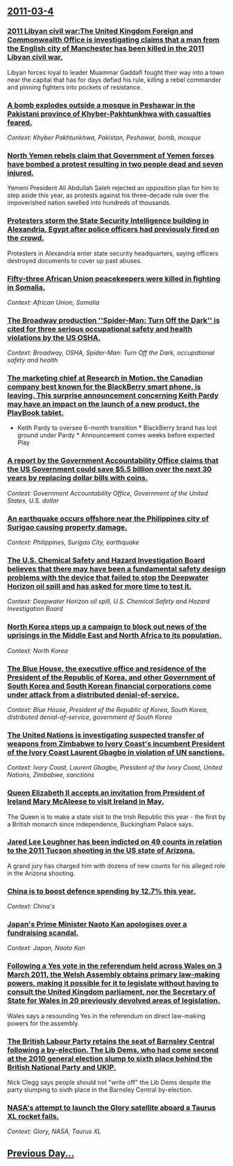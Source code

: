 ## [2011-03-4](/news/2011/03/4/index.md)

### [2011 Libyan civil war:The United Kingdom Foreign and Commonwealth Office is investigating claims that a man from the English city of Manchester has been killed in the 2011 Libyan civil war. ](/news/2011/03/4/2011-libyan-civil-war-pthe-united-kingdom-foreign-and-commonwealth-office-is-investigating-claims-that-a-man-from-the-english-city-of-manche.md)
Libyan forces loyal to leader Muammar Gaddafi fought their way into a town near the capital that has for days defied his rule, killing a rebel commander and pinning fighters into pockets of resistance.

### [A bomb explodes outside a mosque in Peshawar in the Pakistani province of Khyber-Pakhtunkhwa with casualties feared. ](/news/2011/03/4/a-bomb-explodes-outside-a-mosque-in-peshawar-in-the-pakistani-province-of-khyber-pakhtunkhwa-with-casualties-feared.md)
_Context: Khyber Pakhtunkhwa, Pakistan, Peshawar, bomb, mosque_

### [North Yemen rebels claim that Government of Yemen forces have bombed a protest resulting in two people dead and seven injured. ](/news/2011/03/4/north-yemen-rebels-claim-that-government-of-yemen-forces-have-bombed-a-protest-resulting-in-two-people-dead-and-seven-injured.md)
Yemeni President Ali Abdullah Saleh rejected an opposition plan for him to step aside this year, as protests against his three-decade rule over the impoverished nation swelled into hundreds of thousands.

### [Protesters storm the State Security Intelligence building in Alexandria, Egypt after police officers had previously fired on the crowd. ](/news/2011/03/4/protesters-storm-the-state-security-intelligence-building-in-alexandria-egypt-after-police-officers-had-previously-fired-on-the-crowd.md)
Protesters in Alexandria enter state security headquarters, saying officers destroyed documents to cover up past abuses.

### [Fifty-three African Union peacekeepers were killed in fighting in Somalia. ](/news/2011/03/4/fifty-three-african-union-peacekeepers-were-killed-in-fighting-in-somalia.md)
_Context: African Union, Somalia_

### [The Broadway production ''Spider-Man: Turn Off the Dark'' is cited for three serious occupational safety and health violations by the US OSHA. ](/news/2011/03/4/the-broadway-production-spider-man-turn-off-the-dark-is-cited-for-three-serious-occupational-safety-and-health-violations-by-the-us-osh.md)
_Context: Broadway, OSHA, Spider-Man: Turn Off the Dark, occupational safety and health_

### [The marketing chief at Research in Motion, the Canadian company best known for the BlackBerry smart phone, is leaving. This surprise announcement concerning Keith Pardy may have an impact on the launch of a new product, the PlayBook tablet. ](/news/2011/03/4/the-marketing-chief-at-research-in-motion-the-canadian-company-best-known-for-the-blackberry-smart-phone-is-leaving-this-surprise-announc.md)
* Keith Pardy to oversee 6-month transition * BlackBerry brand has lost ground under Pardy * Announcement comes weeks before expected Play

### [A report by the Government Accountability Office claims that the US Government could save $5.5 billion over the next 30 years by replacing dollar bills with coins. ](/news/2011/03/4/a-report-by-the-government-accountability-office-claims-that-the-us-government-could-save-5-5-billion-over-the-next-30-years-by-replacing-d.md)
_Context: Government Accountability Office, Government of the United States, U.S. dollar_

### [An earthquake occurs offshore near the Philippines city of Surigao causing property damage. ](/news/2011/03/4/an-earthquake-occurs-offshore-near-the-philippines-city-of-surigao-causing-property-damage.md)
_Context: Philippines, Surigao City, earthquake_

### [The U.S. Chemical Safety and Hazard Investigation Board believes that there may have been a fundamental safety design problems with the device that failed to stop the Deepwater Horizon oil spill and has asked for more time to test it. ](/news/2011/03/4/the-u-s-chemical-safety-and-hazard-investigation-board-believes-that-there-may-have-been-a-fundamental-safety-design-problems-with-the-devi.md)
_Context: Deepwater Horizon oil spill, U.S. Chemical Safety and Hazard Investigation Board_

### [North Korea steps up a campaign to block out news of the uprisings in the Middle East and North Africa to its population. ](/news/2011/03/4/north-korea-steps-up-a-campaign-to-block-out-news-of-the-uprisings-in-the-middle-east-and-north-africa-to-its-population.md)
_Context: North Korea_

### [The Blue House, the executive office and residence of the President of the Republic of Korea, and other Government of South Korea and South Korean financial corporations come under attack from a distributed denial-of-service. ](/news/2011/03/4/the-blue-house-the-executive-office-and-residence-of-the-president-of-the-republic-of-korea-and-other-government-of-south-korea-and-south.md)
_Context: Blue House, President of the Republic of Korea, South Korea, distributed denial-of-service, government of South Korea_

### [The United Nations is investigating suspected transfer of weapons from Zimbabwe to Ivory Coast's incumbent President of the Ivory Coast Laurent Gbagbo in violation of UN sanctions. ](/news/2011/03/4/the-united-nations-is-investigating-suspected-transfer-of-weapons-from-zimbabwe-to-ivory-coast-s-incumbent-president-of-the-ivory-coast-laur.md)
_Context: Ivory Coast, Laurent Gbagbo, President of the Ivory Coast, United Nations, Zimbabwe, sanctions_

### [Queen Elizabeth II accepts an invitation from President of Ireland Mary McAleese to visit Ireland in May. ](/news/2011/03/4/queen-elizabeth-ii-accepts-an-invitation-from-president-of-ireland-mary-mcaleese-to-visit-ireland-in-may.md)
The Queen is to make a state visit to the Irish Republic this year - the first by a British monarch since independence, Buckingham Palace says.

### [Jared Lee Loughner has been indicted on 49 counts in relation to the 2011 Tucson shooting in the US state of Arizona. ](/news/2011/03/4/jared-lee-loughner-has-been-indicted-on-49-counts-in-relation-to-the-2011-tucson-shooting-in-the-us-state-of-arizona.md)
A grand jury has charged&nbsp;him with dozens of new counts for his alleged role in the Arizona shooting.

### [China is to boost defence spending by 12.7% this year. ](/news/2011/03/4/china-is-to-boost-defence-spending-by-12-7-this-year.md)
_Context: China's_

### [Japan's Prime Minister Naoto Kan apologises over a fundraising scandal. ](/news/2011/03/4/japan-s-prime-minister-naoto-kan-apologises-over-a-fundraising-scandal.md)
_Context: Japan, Naoto Kan_

### [Following a Yes vote in the referendum held across Wales on 3 March 2011, the Welsh Assembly obtains primary law-making powers, making it possible for it to legislate without having to consult the United Kingdom parliament, nor the Secretary of State for Wales in 20 previously devolved areas of legislation.  ](/news/2011/03/4/following-a-yes-vote-in-the-referendum-held-across-wales-on-3-march-2011-the-welsh-assembly-obtains-primary-law-making-powers-making-it-po.md)
Wales says a resounding Yes in the referendum on direct law-making powers for the assembly.

### [The British Labour Party retains the seat of Barnsley Central following a by-election. The Lib Dems, who had come second at the 2010 general election slump to sixth place behind the British National Party and UKIP. ](/news/2011/03/4/the-british-labour-party-retains-the-seat-of-barnsley-central-following-a-by-election-the-lib-dems-who-had-come-second-at-the-2010-general.md)
Nick Clegg says people should not &quot;write off&quot; the Lib Dems despite the party slumping to sixth place in the Barnsley Central by-election.

### [NASA's attempt to launch the Glory satellite aboard a Taurus XL rocket fails. ](/news/2011/03/4/nasa-s-attempt-to-launch-the-glory-satellite-aboard-a-taurus-xl-rocket-fails.md)
_Context: Glory, NASA, Taurus XL_

## [Previous Day...](/news/2011/03/3/index.md)

